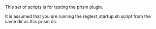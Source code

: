 This set of scripts is for testing the prism plugin.

It is assumed that you are running the regtest_startup.sh script from the same dir as this prism dir.
